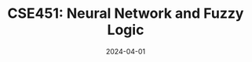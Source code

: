 ---
title: "CSE451: Neural Network and Fuzzy Logic"
collection: teaching
type: "Spring'24"
#permalink: /teaching/2014-spring-teaching-1
venue: "Premier University, Department of Computer Science & Engineering"
date: 2024-04-01
location: "Chittagong, Bangladesh"
---